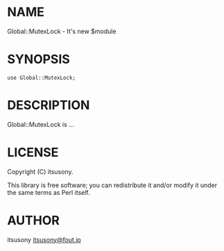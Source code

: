 # NAME

Global::MutexLock - It's new $module

# SYNOPSIS

    use Global::MutexLock;

# DESCRIPTION

Global::MutexLock is ...

# LICENSE

Copyright (C) itsusony.

This library is free software; you can redistribute it and/or modify
it under the same terms as Perl itself.

# AUTHOR

itsusony <itsusony@fout.jp>
